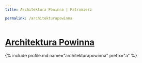 ```yaml
---
title: Architektura Powinna | Patromierz

permalink: /architekturapowinna
---
```


# [Architektura Powinna](https://patronite.pl/architekturapowinna)

{% include profile.md name="architekturapowinna" prefix="a" %}
